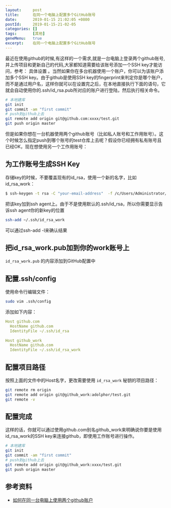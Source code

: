 ```yaml
---
layout:     post
title:      在同一个电脑上配置多个GitHub账号
date:       2019-01-15 21:02:05 +0800
postId:     2019-01-15-21-02-05
categories: []
tags:       [其他]
geneMenu:   true
excerpt:    在同一个电脑上配置多个GitHub账号
---
```


最近在使用github的时候,有这样的一个需求,就是一台电脑上登录两个github账号,并上传项目和更新自己的代码,大家都知道需要给该账号添加一个SSH key才能访问，参考： 具体设置 。当然如果你在多台机器使用一个账户，你可以为该账户添加多个SSH key。由于github是使用SSH key的fingerprint来判定你是哪个账户，而不是通过用户名，这样你就可以在设置完之后，在本地直接执行下面的语句，它就会自动使用你的.ssh/id_rsa.pub所对应的账户进行登陆，然后执行相关命令。

```bash
# 本地建库
git init
git commit -am "first commit" 
# push到github上去
git remote add origin git@github.com:xxxx/test.git
git push origin master
```
但是如果你想在一台机器使用两个github账号（比如私人账号和工作用账号）。这个时候怎么指定push到哪个账号的test仓库上去呢？假设你已经拥有私有账号且已经OK，现在想使用另一个工作用账号：

## 为工作账号生成SSH Key

存储key的时候，不要覆盖现有的id_rsa，使用一个新的名字，比如id_rsa_work：

```bash
$ ssh-keygen -t rsa -C "your-email-address"  -f /c/Users/Administrator/.ssh/id_rsa_work
```

把该key加到ssh agent上。由于不是使用默认的.ssh/id_rsa，所以你需要显示告诉ssh agent你的新key的位置

```bash
ssh-add ~/.ssh/id_rsa_work
```
可以通过ssh-add -l来确认结果
 
## 把id_rsa_work.pub加到你的work账号上

`id_rsa_work.pub` 的内容添加到GitHub配置中

## 配置.ssh/config

使用命令行编辑文件：

```bash
sudo vim .ssh/config
```

添加如下内容：

```yaml 
Host github.com
  HostName github.com
  IdentityFile ~/.ssh/id_rsa
 
Host github_work
  HostName github.com
  IdentityFile ~/.ssh/id_rsa_work
```

## 配置项目路径

按照上面的文件中的Host名字，更改需要使用 `id_rsa_work` 秘钥的项目路径：

```bash
git remote rm origin
git remote add origin git@github_work:adolphor/test.git
git remote -v
```

## 配置完成

这样的话，你就可以通过使用github.com别名github_work来明确说你要是使用id_rsa_work的SSH key来连接github，即使用工作账号进行操作。

```bash
# 本地建库
git init
git commit -am "first commit"
# push到github上去
git remote add origin git@github_work:xxxx/test.git
git push origin master
```

## 参考资料

* [如何在同一台电脑上使用两个github账户](https://blog.csdn.net/wolfking0608/article/details/78512171)